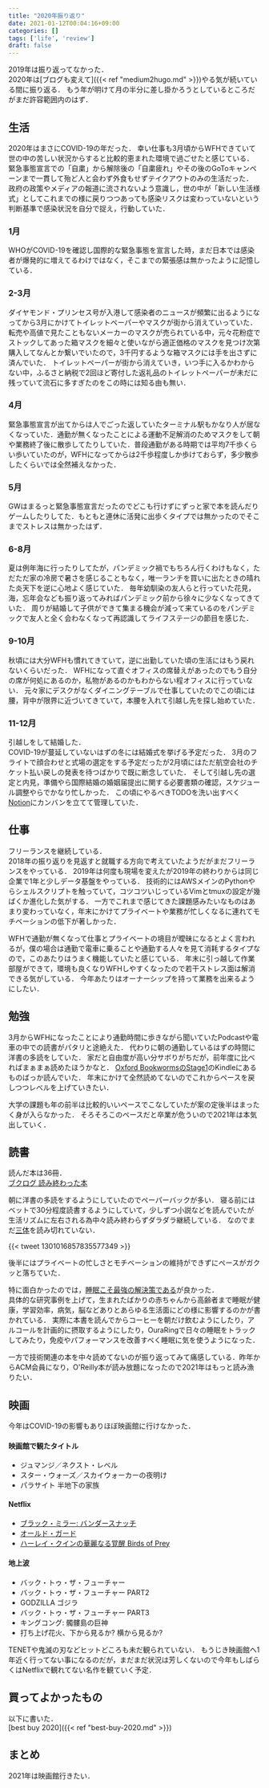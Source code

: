 ```yaml
---
title: "2020年振り返り"
date: 2021-01-12T00:04:16+09:00
categories: []
tags: ['life', 'review']
draft: false
---
```


2019年は振り返ってなかった．  
2020年は[ブログも変えて]({{< ref "medium2hugo.md" >}})やる気が続いている間に振り返る．
もう年が明けて月の半分に差し掛かろうとしているところだがまだ許容範囲内のはず．

## 生活
2020年はまさにCOVID-19の年だった．
幸い仕事も3月頃からWFHできていて世の中の苦しい状況からすると比較的恵まれた環境で過ごせたと感じている．
緊急事態宣言での「自粛」から解除後の「自粛疲れ」やその後のGoToキャンペーンまで一貫して殆ど人と会わず外食もせずテイクアウトのみの生活だった．
政府の政策やメディアの報道に流されないよう意識し，世の中が「新しい生活様式」としてこれまでの様に戻りつつあっても感染リスクは変わっていないという判断基準で感染状況を自分で捉え，行動していた．

### 1月
WHOがCOVID-19を確認し国際的な緊急事態を宣言した時，まだ日本では感染者が爆発的に増えてるわけではなく，そこまでの緊張感は無かったように記憶している．

### 2-3月
ダイヤモンド・プリンセス号が入港して感染者のニュースが頻繁に出るようになってから3月にかけてトイレットペーパーやマスクが街から消えていっていた．
転売や高値で見たこともないメーカーのマスクが売られている中，元々花粉症でストックしてあった箱マスクを細々と使いながら適正価格のマスクを見つけ次第購入してなんとか繋いでいたので，3千円するような箱マスクには手を出さずに済んでいた．
トイレットペーパーが街から消えていき，いつ手に入るかわからない中，ふるさと納税で2回ほど寄付した返礼品のトイレットペーパーが未だに残っていて流石に多すぎたのをこの時には知る由も無い．

### 4月
緊急事態宣言が出てからは人でごった返していたターミナル駅もかなり人が居なくなっていた．通勤が無くなったことによる運動不足解消のためマスクをして朝や業務終了後に散歩してたりしていた．普段通勤がある時期では平均7千歩くらい歩いていたのが，WFHになってからは2千歩程度しか歩けておらず，多少散歩したくらいでは全然補えなかった．

### 5月
GWはまるっと緊急事態宣言だったのでどこも行けずにずっと家で本を読んだりゲームしたりしてた．もともと連休に活発に出歩くタイプでは無かったのでそこまでストレスは無かったはず．

### 6-8月
夏は例年海に行ったりしてたが，パンデミック禍でもちろん行くわけもなく，ただただ家の冷房で暑さを感じることもなく，唯一ランチを買いに出たときの晴れた炎天下を逆に心地よく感じていた．
毎年幼馴染の友人らと行っていた花見，海，忘年会なども振り返ってみればパンデミック前から徐々に少なくなってきていた．
周りが結婚して子供ができて集まる機会が減って来ているのをパンデミックで友人と全く会わなくなって再認識してライフステージの節目を感じた．

### 9-10月
秋頃には大分WFHも慣れてきていて，逆に出勤していた頃の生活にはもう戻れないくらいだった．
WFHになって直ぐオフィスの席替えがあったのでもう自分の席が何処にあるのか，私物があるのかもわからない程オフィスに行っていない．
元々家にデスクがなくダイニングテーブルで仕事していたのでこの頃には腰，背中が限界に近づいてきていて，本腰を入れて引越し先を探し始めていた．

### 11-12月
引越しをして結婚した．  
COVID-19が蔓延していないはずの冬には結婚式を挙げる予定だった．
3月のフライトで顔合わせと式場の選定をする予定だったが2月頃にはただ航空会社のチケット払い戻しの発表を待つばかりで既に断念していた．
そして引越し先の選定と内見，準備やら国際結婚の婚姻届提出に関する必要書類の確認，スケジュール調整やらでかなり忙しかった．
この頃にやるべきTODOを洗い出すべく[Notion](https://www.notion.so/product)にカンバンを立てて管理していた．


## 仕事
フリーランスを継続している．  
2018年の振り返りを見返すと就職する方向で考えていたようだがまだフリーランスをやっている．
2019年は何度も現場を変えたが2019年の終わりからは同じ企業で1年と少しデータ基盤をやっている．
技術的にはAWSメインのPythonやらシェルスクリプトを触っていて，コツコツいじっているVimとtmuxの設定が幾ばくか進化した気がする．
一方でこれまで感じてきた課題感みたいなものはあまり変わっていなく，年末にかけてプライベートや業務が忙しくなるに連れてモチベーションの低下が著しかった．

WFHで通勤が無くなって仕事とプライベートの境目が曖昧になるとよく言われるが，僕の場合は通勤で電車に乗ることや通勤する人々を見て消耗するタイプなので，このあたりはうまく機能していたと感じている．
年末に引っ越して作業部屋ができて，環境も良くなりWFHしやすくなったので若干ストレス面は解消できる気がしている．
今年あたりはオーナーシップを持って業務を出来るようにしたい．



## 勉強
3月からWFHになったことにより通勤時間に歩きながら聞いていたPodcastや電車の中での読書がパタリと途絶えた．
代わりに朝の通勤しているはずの時間に洋書の多読をしていた．
家だと自由度が高い分サボりがちだが，前年度に比べればまぁまぁ読めたほうかなと．
[Oxford BookwormsのStage1](https://www.oupjapan.co.jp/ja/products/list/1847?language=en)のKindleにあるものばっか読んでいた．
年末にかけて全然読めてないのでこれからペースを戻しつつレベルを上げていきたい．

大学の課題も年の前半は比較的いいペースでこなしていたが案の定後半はまったく身が入らなかった．
そろそろこのペースだと卒業が危ういので2021年は本気出していく．

## 読書
読んだ本は36冊．  
[ブクログ 読み終わった本](https://booklog.jp/users/suy1n9/stats?year=2020)

朝に洋書の多読をするようにしていたのでペーパーバックが多い．
寝る前にはベットで30分程度読書するようにしていて，少しずつ小説などを読んでいたが生活リズムに左右される為中々読み終わらずダラダラ継続している．
なのでまだ[三体](https://amzn.to/2MTRRPR)を読み切れていない．

{{< tweet 1301016857835577349 >}}

後半にはプライベートの忙しさとモチベーションの維持ができずにペースがガクッと落ちていた．

特に面白かったのでは，[睡眠こそ最強の解決策である](https://amzn.to/2K1M8Xb)が良かった．  
具体的な研究事例を上げて，生まれたばかりの赤ちゃんから高齢者まで睡眠が健康，学習効率，病気，脳などありとあらゆる生活面にどの様に影響するのかが書かれている．
実際に本書を読んでからコーヒーを朝だけ飲むようにしたり，アルコールを計画的に摂取するようにしたり，OuraRingで日々の睡眠をトラックしてみたり，免疫やパフォーマンスを改善すべく睡眠に気を使うようになった．

一方で技術関連の本を中々読めてないのが振り返ってみて痛感している．昨年からACM会員になり，O'Reilly本が読み放題になったので2021年はもっと読み漁りたい．


## 映画
今年はCOVID-19の影響もありほぼ映画館に行けなかった．

#### 映画館で観たタイトル
* ジュマンジ／ネクスト・レベル
* スター・ウォーズ／スカイウォーカーの夜明け
* パラサイト 半地下の家族

#### Netflix
* [ブラック・ミラー: バンダースナッチ](https://www.netflix.com/title/80988062)
* [オールド・ガード](https://www.netflix.com/title/81038963)
* [ハーレイ・クインの華麗なる覚醒 Birds of Prey](https://www.netflix.com/title/81165134)

#### 地上波
* バック・トゥ・ザ・フューチャー
* バック・トゥ・ザ・フューチャー PART2
* GODZILLA ゴジラ
* バック・トゥ・ザ・フューチャー PART3
* キングコング: 髑髏島の巨神
* 打ち上げ花火、下から見るか? 横から見るか?

TENETや鬼滅の刃などヒットどころも未だ観られていない．
もうじき映画館へ1年近く行ってない事になるのだが，まだまだ状況は芳しくないので今年もしばらくはNetflixで観れてない名作を観ていく予定．


## 買ってよかったもの
以下に書いた．  
[best buy 2020]({{< ref "best-buy-2020.md" >}})

## まとめ
2021年は映画館行きたい．



